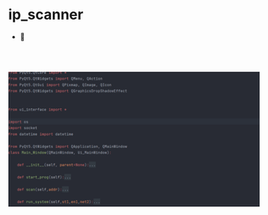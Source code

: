 # ip_scanner


- 🚀

<br>
<br>
<p align="center">
    <img width="1200" src="windows_live_ip.gif" alt="Feature Extraction">
</p>
